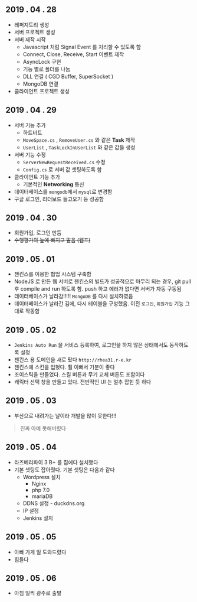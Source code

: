 ## 2019 . 04 . 28

* 레퍼지토리 생성
* 서버 프로젝트 생성
* 서버 제작 시작
  * Javascript 처럼 Signal Event 를 처리할 수 있도록 함
  * Connect, Close, Receive, Start 이벤트 제작
  * AsyncLock 구현
  * 기능 별로 폴더를 나눔
  * DLL 연결 ( CGD Buffer, SuperSocket )
  * MongoDB 연결
* 클라이언트 프로젝트 생성

## 2019 . 04 . 29

* 서버 기능 추가
  * 하트비트
  * `MoveSpace.cs` , `RemoveUser.cs` 와 같은 **Task** 제작
  * `UserList` , `TaskLockInUserList` 와 같은 값들 생성
* 서버 기능 수정
  * `ServerNewRequestReceived.cs` 수정
  * `Config.cs` 로 서버 값 셋팅하도록 함
* 클라이언트 기능 추가
  * 기본적인 **Networking** 통신
* 데이터베이스를 `mongodb`에서 `mysql`로 변경함
* 구글 로그인, 리더보드 들고오기 등 성공함

## 2019 . 04 . 30

* 회원가입, 로그인 만듬
* ~~수행평가의 늪에 빠지고 말음 (웹프)~~

## 2019 . 05 . 01

* 젠킨스를 이용한 협업 시스템 구축함
* NodeJS 로 만든 웹 서버로 젠킨스의 빌드가 성공적으로 마무리 되는 경우, git pull 후 compile and run 하도록 함. push 하고 에러가 없다면 서버가 자동 구동됨
* 데이터베이스가 날라감!!!!! `MongoDB` 를 다시 설치하였음
* 데이터베이스가 날라간 김에, 다시 테이블을 구성했음. 이전 `로그인`, `회원가입` 기능 그대로 작동함

## 2019 . 05 . 02

* `Jenkins Auto Run` 을 서비스 등록하여, 로그인을 하지 않은 상태에서도 동작하도록 설정
* 젠킨스 용 도메인을 새로 팠다 `http://rhea31.r-e.kr`
* 젠킨스에 스킨을 입혔다. 훨 이뻐서 기분이 좋다
* 조이스틱을 만들었다. 스킬 버튼과 무기 교체 버튼도 포함이다
* 캐릭터 선택 창을 만들고 있다. 전반적인 UI 는 얼추 잡힌 듯 하다

## 2019 . 05 . 03

* 부산으로 내려가는 날이라 개발을 많이 못한다!!!

> 진짜 아예 못해버렸다

## 2019 . 05 . 04

* 라즈베리파이 3 B+ 를 집에다 설치했다
* 기본 셋팅도 잡아줬다. 기본 셋팅은 다음과 같다
  * Wordpress 설치
    * Nginx
    * php 7.0
    * mariaDB
  * DDNS 설정 - duckdns.org
  * IP 설정
  * Jenkins 설치

## 2019 . 05 . 05

* 아빠 가게 일 도와드렸다
* 힘들다

## 2019 . 05 . 06

* 아침 일찍 광주로 출발

